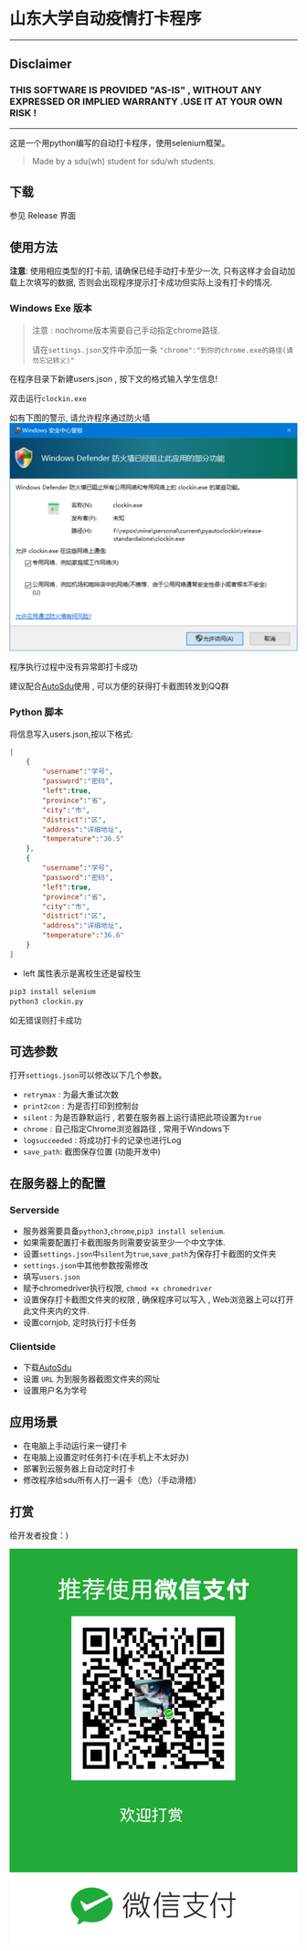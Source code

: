 # 山东大学自动疫情打卡程序

---
## Disclaimer
### THIS SOFTWARE IS PROVIDED "AS-IS" , WITHOUT ANY EXPRESSED OR IMPLIED WARRANTY .USE IT AT YOUR OWN RISK !
---

这是一个用python编写的自动打卡程序，使用selenium框架。
> Made by a sdu(wh) student for sdu/wh students.

## 下载

参见 Release 界面

## 使用方法

**注意**: 使用相应类型的打卡前, 请确保已经手动打卡至少一次,  只有这样才会自动加载上次填写的数据, 否则会出现程序提示打卡成功但实际上没有打卡的情况.
### Windows Exe 版本

> 注意 : 
> nochrome版本需要自己手动指定chrome路径.
> 
> 请在`settings.json`文件中添加一条
> `"chrome":"到你的chrome.exe的路径(请勿忘记转义)"`

在程序目录下新建users.json , 按下文的格式输入学生信息!

双击运行`clockin.exe`

如有下图的警示, 请允许程序通过防火墙
![允许程序通过防火墙](alert.png)

程序执行过程中没有异常即打卡成功

建议配合[AutoSdu](https://github.com/kxxt/AutoSdu)使用 , 可以方便的获得打卡截图转发到QQ群

### Python 脚本

将信息写入users.json,按以下格式:

```json
[
    {
        "username":"学号",
        "password":"密码",
        "left":true,
        "province":"省",
        "city":"市",
        "district":"区",
        "address":"详细地址",
        "temperature":"36.5"
    },
    {
        "username":"学号",
        "password":"密码",
        "left":true,
        "province":"省",
        "city":"市",
        "district":"区",
        "address":"详细地址",
        "temperature":"36.6"
    }
]
```

- left 属性表示是离校生还是留校生

```bash
pip3 install selenium
python3 clockin.py
```

如无错误则打卡成功

## 可选参数

打开`settings.json`可以修改以下几个参数。

- `retrymax` : 为最大重试次数
- `print2con` : 为是否打印到控制台
- `silent` : 为是否静默运行 , 若要在服务器上运行请把此项设置为`true`
- `chrome` : 自己指定Chrome浏览器路径 , 常用于Windows下
- `logsucceeded` : 将成功打卡的记录也进行Log
- `save_path`: 截图保存位置 (功能开发中)

## 在服务器上的配置

### Serverside

- 服务器需要具备`python3`,`chrome`,`pip3 install selenium`.
- 如果需要配置打卡截图服务则需要安装至少一个中文字体.
- 设置`settings.json`中`silent`为`true`,`save_path`为保存打卡截图的文件夹
- `settings.json`中其他参数按需修改
- 填写`users.json`
- 赋予chromedriver执行权限, `chmod +x chromedriver`
- 设置保存打卡截图文件夹的权限 , 确保程序可以写入 , Web浏览器上可以打开此文件夹内的文件.
- 设置cornjob, 定时执行打卡任务
  
### Clientside

- 下载[AutoSdu](https://github.com/kxxt/AutoSdu)
- 设置 `URL` 为到服务器截图文件夹的网址
- 设置用户名为学号

## 应用场景

- 在电脑上手动运行来一键打卡
- 在电脑上设置定时任务打卡(在手机上不太好办)
- 部署到云服务器上自动定时打卡
- 修改程序给sdu所有人打一遍卡（危）（手动滑稽）

## 打赏

给开发者投食：)

![打赏](sponsor-qrcode.png)
